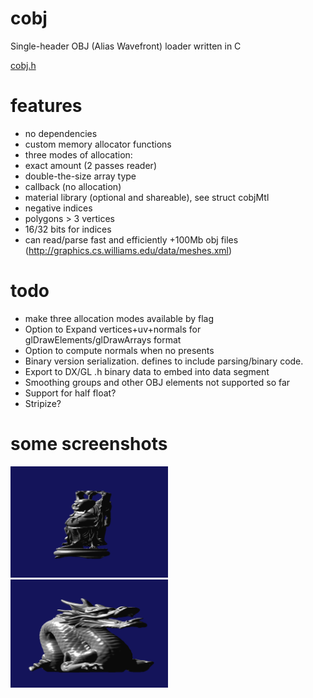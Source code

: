 # cobj
Single-header OBJ (Alias Wavefront) loader written in C 

<a href="src/cobj.h">cobj.h</a> 

# features
* no dependencies
* custom memory allocator functions
* three modes of allocation: 
 * exact amount (2 passes reader) 
 * double-the-size array type
 * callback (no allocation)
* material library (optional and shareable), see struct cobjMtl
* negative indices
* polygons > 3 vertices
* 16/32 bits for indices
* can read/parse fast and efficiently +100Mb obj files (http://graphics.cs.williams.edu/data/meshes.xml)

# todo
* make three allocation modes available by flag
* Option to Expand vertices+uv+normals for glDrawElements/glDrawArrays format 
* Option to compute normals when no presents
* Binary version serialization. defines to include parsing/binary code.
* Export to DX/GL .h binary data to embed into data segment
* Smoothing groups and other OBJ elements not supported so far
* Support for half float?
* Stripize?

# some screenshots
<img src="data/buddha.png" width="50%" />
<img src="data/dragon.png" width="50%" />
